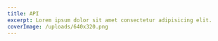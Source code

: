 ```yaml
---
title: API
excerpt: Lorem ipsum dolor sit amet consectetur adipisicing elit.
coverImage: /uploads/640x320.png
---
```

